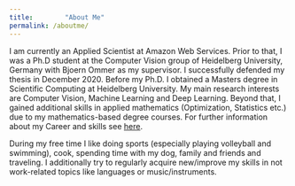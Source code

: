 ```yaml
---
title:        "About Me"
permalink: /aboutme/
---
```

I am currently an Applied Scientist at Amazon Web Services. Prior to that, I was a Ph.D student at the Computer Vision group of Heidelberg University, Germany with Bjoern Ommer as my supervisor. I successfully defended my thesis in December 2020. Before my Ph.D. I obtained a Masters degree in Scientific Computing at Heidelberg University. My main research interests are Computer Vision, Machine Learning and Deep Learning. Beyond that, I gained additional skills in applied mathematics  (Optimization, Statistics etc.) due to my mathematics-based degree courses. For further information about my Career and skills see <a href="{{ site.baseurl }}/career">here</a>.

During my free time I like doing sports (especially playing volleyball and swimming), cook, spending time with my dog, family and friends and traveling. I additionally try to regularly acquire new/improve my skills in not work-related topics like languages or music/instruments.
